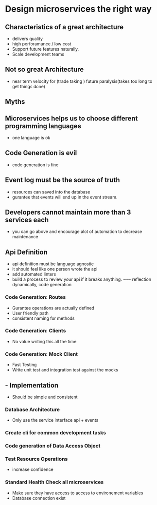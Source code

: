 # Design microservices the right way
## Characteristics of a great architecture
 - delivers quality
 - high perforamance / low cost
 - Support future features naturally. 
 - Scale development teams
 
## Not so great Architecture
 - near term velocity for (trade taking ) future paralysis(takes too long to get things done)

## Myths
## Microservices helps us to choose different programming languages
 -  one language is ok 
## Code Generation is evil 
 - code generation is fine
## Event log must be the source of truth 
 - resources can saved into the database
 - gurantee that events will end up in the event stream. 

## Developers cannot maintain more than 3 services each
 - you can go above and encourage alot of automation to decrease maintenance


## Api Definition
 - api definition must be language agnostic
 - it should feel like one person wrote the api 
 - add automated linters
 - build a process to review your api if it breaks anything.
 ---- reflection dynamically,  code generation 
### Code Generation: Routes
 - Gurantee operations are actually defined
 - User friendly path 
 - consistent naming for methods

### Code Generation: Clients
 - No value writing this all the time 
 
### Code Generation: Mock Client
 - Fast Testing
 - Write unit test and integration test against the mocks 


## - Implementation
 - Should be simple and consistent 

### Database Architecture 
 - Only use the service interface api + events 


### Create cli for common development tasks

### Code generation of Data Access Object

### Test Resource Operations
 - increase confidence

### Standard Health Check all microservices
 - Make sure they have access to access to environement variables
 - Database connection exist



 
 
